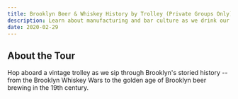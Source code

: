 ```yaml
---
title: Brooklyn Beer & Whiskey History by Trolley (Private Groups Only)
description: Learn about manufacturing and bar culture as we drink our way through history
date: 2020-02-29
---
```

## About the Tour

Hop aboard a vintage trolley as we sip through Brooklyn's storied history -- from the Brooklyn Whiskey Wars to the golden age of Brooklyn beer brewing in the 19th century.